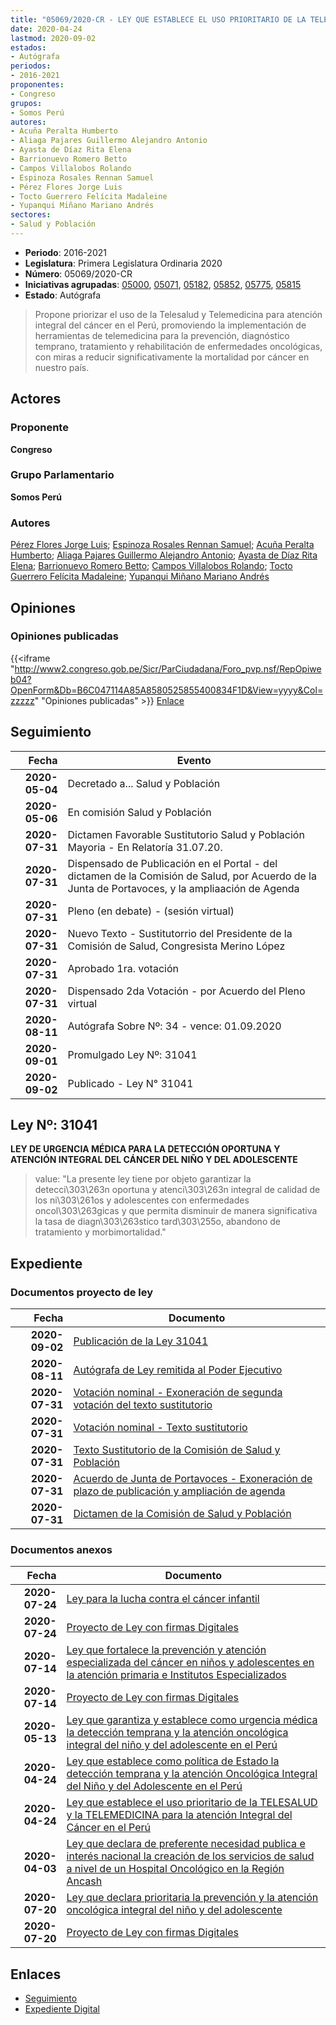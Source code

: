 ```yaml
---
title: "05069/2020-CR - LEY QUE ESTABLECE EL USO PRIORITARIO DE LA TELESALUD Y LA TELEMEDICINA PARA LA ATENCIÓN INTEGRAL DEL CÁNCER EN EL PERÚ"
date: 2020-04-24
lastmod: 2020-09-02
estados:
- Autógrafa
periodos:
- 2016-2021
proponentes:
- Congreso
grupos:
- Somos Perú
autores:
- Acuña Peralta Humberto
- Aliaga Pajares Guillermo Alejandro Antonio
- Ayasta de Díaz Rita Elena
- Barrionuevo Romero Betto
- Campos Villalobos Rolando
- Espinoza Rosales Rennan Samuel
- Pérez Flores Jorge Luis
- Tocto Guerrero Felícita Madaleine
- Yupanqui Miñano Mariano Andrés
sectores:
- Salud y Población
---
```

- **Periodo**: 2016-2021
- **Legislatura**: Primera Legislatura Ordinaria 2020
- **Número**: 05069/2020-CR
- **Iniciativas agrupadas**: [05000](../../05000/05000), [05071](../../05000/05071), [05182](../../05100/05182), [05852](../../05800/05852), [05775](../../05700/05775), [05815](../../05800/05815)
- **Estado**: Autógrafa

> Propone priorizar el uso de la Telesalud y Telemedicina para atención integral del cáncer en el Perú, promoviendo la implementación de herramientas de telemedicina para la prevención, diagnóstico temprano, tratamiento y rehabilitación de enfermedades oncológicas, con miras a reducir significativamente la mortalidad por cáncer en nuestro país.


## Actores

### Proponente

**Congreso**

### Grupo Parlamentario

**Somos Perú**

### Autores

[Pérez Flores Jorge Luis](mailto:mailto:jperezf@congreso.gob.pe); [Espinoza Rosales Rennan Samuel](mailto:mailto:respinoza@congreso.gob.pe); [Acuña Peralta Humberto](mailto:mailto:hacuna@congreso.gob.pe); [Aliaga Pajares Guillermo Alejandro Antonio](mailto:mailto:galiaga@congreso.gob.pe); [Ayasta de Díaz Rita Elena](mailto:mailto:rayasta@congreso.gob.pe); [Barrionuevo Romero Betto](mailto:mailto:bbarrionuevo@congreso.gob.pe); [Campos Villalobos Rolando](mailto:mailto:r_campos@congreso.gob.pe); [Tocto Guerrero Felícita Madaleine](mailto:mailto:ftocto@congreso.gob.pe); [Yupanqui Miñano Mariano Andrés](mailto:mailto:myupanqui@congreso.gob.pe)

## Opiniones

### Opiniones publicadas

{{<iframe "http://www2.congreso.gob.pe/Sicr/ParCiudadana/Foro_pvp.nsf/RepOpiweb04?OpenForm&Db=B6C047114A85A8580525855400834F1D&View=yyyy&Col=zzzzz" "Opiniones publicadas" >}}
[Enlace](http://www2.congreso.gob.pe/Sicr/ParCiudadana/Foro_pvp.nsf/RepOpiweb04?OpenForm&Db=B6C047114A85A8580525855400834F1D&View=yyyy&Col=zzzzz)


## Seguimiento

| Fecha | Evento |
|------:|--------|
| **2020-05-04** | Decretado a... Salud y Población |
| **2020-05-06** | En comisión Salud y Población |
| **2020-07-31** | Dictamen Favorable Sustitutorio Salud y Población Mayoria - En Relatoría 31.07.20. |
| **2020-07-31** | Dispensado de Publicación en el Portal - del dictamen de la Comisión de Salud, por Acuerdo de la Junta de Portavoces, y la ampliaación de Agenda |
| **2020-07-31** | Pleno (en debate) - (sesión virtual) |
| **2020-07-31** | Nuevo Texto - Sustitutorrio del Presidente de la Comisión de Salud, Congresista Merino López |
| **2020-07-31** | Aprobado 1ra. votación |
| **2020-07-31** | Dispensado 2da Votación - por Acuerdo del Pleno virtual |
| **2020-08-11** | Autógrafa Sobre Nº: 34 - vence: 01.09.2020 |
| **2020-09-01** | Promulgado Ley Nº: 31041 |
| **2020-09-02** | Publicado - Ley N° 31041 |

## Ley Nº: 31041

**LEY DE URGENCIA MÉDICA PARA LA DETECCIÓN OPORTUNA Y ATENCIÓN INTEGRAL DEL CÁNCER DEL NIÑO Y DEL ADOLESCENTE**

> value: "La presente ley tiene por objeto garantizar la detecci\303\263n oportuna y atenci\303\263n integral de calidad de los ni\303\261os y adolescentes con enfermedades oncol\303\263gicas y que permita disminuir de manera significativa la tasa de diagn\303\263stico tard\303\255o, abandono de tratamiento y morbimortalidad."


## Expediente

### Documentos proyecto de ley

| Fecha | Documento |
|------:|-----------|
| **2020-09-02** | [Publicación de la Ley 31041](http://www.leyes.congreso.gob.pe/Documentos/2016_2021/ADLP/Normas_Legales/31041-LEY.pdf) |
| **2020-08-11** | [Autógrafa de Ley remitida al Poder Ejecutivo](http://www.leyes.congreso.gob.pe/Documentos/2016_2021/Autografas/Ley_y_de_Resolucion_Legislativa/AU0500020200811.pdf) |
| **2020-07-31** | [Votación nominal - Exoneración de segunda votación del texto sustitutorio](http://www.leyes.congreso.gob.pe/Documentos/2016_2021/Asistencia_y_Votacion/Proyectos_de_Ley/Votacion_Nominal/VNESVTS05000-20200731.pdf) |
| **2020-07-31** | [Votación nominal - Texto sustitutorio](http://www.leyes.congreso.gob.pe/Documentos/2016_2021/Asistencia_y_Votacion/Proyectos_de_Ley/Votacion_Nominal/VNTS05000-20200731.pdf) |
| **2020-07-31** | [Texto Sustitutorio de la Comisión de Salud y Población](http://www.leyes.congreso.gob.pe/Documentos/2016_2021/Texto_Sustitutorio/Proyectos_de_Ley/TS05000_20200731.pdf) |
| **2020-07-31** | [Acuerdo de Junta de Portavoces - Exoneración de plazo de publicación y ampliación de agenda](http://www.leyes.congreso.gob.pe/Documentos/2016_2021/Acuerdos/Junta_Portavoces/AJP0500020200731.pdf) |
| **2020-07-31** | [Dictamen de la Comisión de Salud y Población](http://www.leyes.congreso.gob.pe/Documentos/2016_2021/Dictamenes/Proyectos_de_Ley/05000DC21MAY_20200731.pdf) |

### Documentos anexos

| Fecha | Documento |
|------:|-----------|
| **2020-07-24** | [Ley para la lucha contra el cáncer infantil](http://www.leyes.congreso.gob.pe/Documentos/2016_2021/Proyectos_de_Ley_y_de_Resoluciones_Legislativas/PL05852-20200724.pdf) |
| **2020-07-24** | [Proyecto de Ley con firmas Digitales](http://www.leyes.congreso.gob.pe/Documentos/2016_2021/Proyectos_de_Ley_y_de_Resoluciones_Legislativas/Proyectos_Firmas_digitales/PL05852.pdf) |
| **2020-07-14** | [Ley que fortalece la prevención y atención especializada del cáncer en niños y adolescentes en la atención primaria e Institutos Especializados](http://www.leyes.congreso.gob.pe/Documentos/2016_2021/Proyectos_de_Ley_y_de_Resoluciones_Legislativas/PL05775-20200714.pdf) |
| **2020-07-14** | [Proyecto de Ley con firmas Digitales](http://www.leyes.congreso.gob.pe/Documentos/2016_2021/Proyectos_de_Ley_y_de_Resoluciones_Legislativas/Proyectos_Firmas_digitales/PL05775.pdf) |
| **2020-05-13** | [Ley que garantiza y establece como urgencia médica la detección temprana y la atención oncológica integral del niño y del adolescente en el Perú](http://www.leyes.congreso.gob.pe/Documentos/2016_2021/Proyectos_de_Ley_y_de_Resoluciones_Legislativas/PL05182-20200513.pdf) |
| **2020-04-24** | [Ley que establece como política de Estado la detección temprana y la atención Oncológica Integral del Niño y del Adolescente en el Perú](http://www.leyes.congreso.gob.pe/Documentos/2016_2021/Proyectos_de_Ley_y_de_Resoluciones_Legislativas/PL05071-20200424..pdf) |
| **2020-04-24** | [Ley que establece el uso prioritario de la TELESALUD y la TELEMEDICINA para la atención Integral del Cáncer en el Perú](http://www.leyes.congreso.gob.pe/Documentos/2016_2021/Proyectos_de_Ley_y_de_Resoluciones_Legislativas/PL05069_20200424.pdf) |
| **2020-04-03** | [Ley que declara de preferente necesidad publica e interés nacional la creación de los servicios de salud a nivel de un Hospital Oncológico en la Región Ancash](http://www.leyes.congreso.gob.pe/Documentos/2016_2021/Proyectos_de_Ley_y_de_Resoluciones_Legislativas/PL05000-20200403..pdf) |
| **2020-07-20** | [Ley que declara prioritaria la prevención y la atención oncológica integral del niño y del adolescente](http://www.leyes.congreso.gob.pe/Documentos/2016_2021/Proyectos_de_Ley_y_de_Resoluciones_Legislativas/PL05815-20200720.pdf) |
| **2020-07-20** | [Proyecto de Ley con firmas Digitales](http://www.leyes.congreso.gob.pe/Documentos/2016_2021/Proyectos_de_Ley_y_de_Resoluciones_Legislativas/Proyectos_Firmas_digitales/PL05815.pdf) |

## Enlaces

- [Seguimiento](http://www2.congreso.gob.pe/Sicr/TraDocEstProc/CLProLey2016.nsf/f7fff46988ca05b1052578e100829cc7/9ba8b808c9d128a6052585540080b0f1?OpenDocument)
- [Expediente Digital](http://www2.congreso.gob.pe/Sicr/TraDocEstProc/Expvirt_2011.nsf/visbusqptramdoc1621/05069?opendocument)


